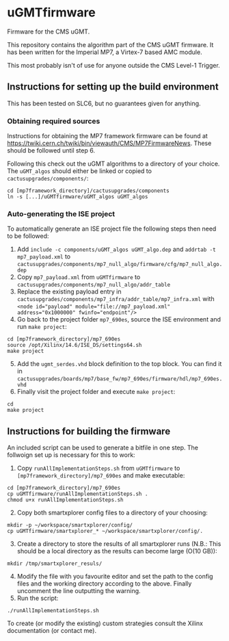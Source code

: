 uGMTfirmware
============

Firmware for the CMS uGMT.

This repository contains the algorithm part of the CMS uGMT firmware. It has been written for the Imperial MP7, a Virtex-7 based AMC module.

This most probably isn't of use for anyone outside the CMS Level-1 Trigger.

## Instructions for setting up the build environment
This has been tested on SLC6, but no guarantees given for anything.

### Obtaining required sources
Instructions for obtaining the MP7 framework firmware can be found at https://twiki.cern.ch/twiki/bin/viewauth/CMS/MP7FirmwareNews. These should be followed until step 6. 

Following this check out the uGMT algorithms to a directory of your choice. The `uGMT_algos` should either be linked or copied to `cactusupgrades/components/`:

```
cd [mp7framework_directory]/cactusupgrades/components
ln -s [...]/uGMTfirmware/uGMT_algos uGMT_algos
```

### Auto-generating the ISE project
To automatically generate an ISE project file the following steps then need to be followed:

1. Add `include -c components/uGMT_algos uGMT_algo.dep` and `addrtab -t mp7_payload.xml` to `cactusupgrades/components/mp7_null_algo/firmware/cfg/mp7_null_algo.dep`
2. Copy `mp7_payload.xml` from `uGMTfirmware` to `cactusupgrades/components/mp7_null_algo/addr_table`
3. Replace the existing payload entry in `cactusupgrades/components/mp7_infra/addr_table/mp7_infra.xml` with `<node id="payload" module="file://mp7_payload.xml" address="0x1000000" fwinfo="endpoint"/>`
4. Go back to the project folder `mp7_690es`, source the ISE environment and run `make project`:
```
cd [mp7framework_directory]/mp7_690es
source /opt/Xilinx/14.6/ISE_DS/settings64.sh
make project
```
5. Add the `ugmt_serdes.vhd` block definition to the top block. You can find it in `cactusupgrades/boards/mp7/base_fw/mp7_690es/firmware/hdl/mp7_690es.vhd`
6. Finally visit the project folder and execute `make project`:
```
cd 
make project
```

## Instructions for building the firmware
An included script can be used to generate a bitfile in one step. The follwoign set up is necessary for this to work:

1. Copy `runAllImplementationSteps.sh` from `uGMTfirmware` to `[mp7framework_directory]/mp7_690es` and make executable:
```
cd [mp7framework_directory]/mp7_690es
cp uGMTfirmware/runAllImplementationSteps.sh .
chmod u+x runAllImplementationSteps.sh
```
2. Copy both smartxplorer config files to a directory of your choosing:
```
mkdir -p ~/workspace/smartxplorer/config/
cp uGMTfirmware/smartxplorer_* ~/workspace/smartxplorer/config/.
```
3. Create a directory to store the results of all smartxplorer runs (N.B.: This should be a local directory as the results can become large (O(10 GB)):
```
mkdir /tmp/smartxplorer_resuls/
```
4. Modify the file with you favourite editor and set the path to the config files and the working directory according to the above. Finally uncomment the line outputting the warning.
5. Run the script:
```
./runAllImplementationSteps.sh
```

To create (or modify the existing) custom strategies consult the Xilinx documentation (or contact me).
